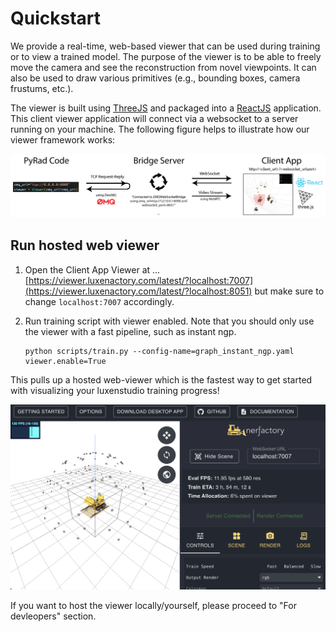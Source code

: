 # Quickstart

We provide a real-time, web-based viewer that can be used during training or to view a trained model. The purpose of the viewer is to be able to freely move the camera and see the reconstruction from novel viewpoints. It can also be used to draw various primitives (e.g., bounding boxes, camera frustums, etc.).

The viewer is built using [ThreeJS](https://threejs.org/) and packaged into a [ReactJS](https://reactjs.org/) application. This client viewer application will connect via a websocket to a server running on your machine. The following figure helps to illustrate how our viewer framework works:

![visualize_dataset](imgs/viewer_figure.png)

## Run hosted web viewer

1. Open the Client App Viewer at ... [https://viewer.luxenactory.com/latest/?localhost:7007](https://viewer.luxenactory.com/latest/?localhost:8051) but make sure to change `localhost:7007` accordingly.

2. Run training script with viewer enabled. Note that you should only use the viewer with a fast pipeline, such as instant ngp.
   ```shell
   python scripts/train.py --config-name=graph_instant_ngp.yaml viewer.enable=True
   ```

This pulls up a hosted web-viewer which is the fastest way to get started with visualizing your luxenstudio training progress!

![viewer](imgs/bulldozer.png)

If you want to host the viewer locally/yourself, please proceed to "For devleopers" section.
